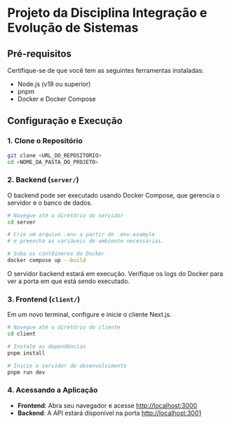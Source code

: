 # Projeto da Disciplina Integração e Evolução de Sistemas

## Pré-requisitos

Certifique-se de que você tem as seguintes ferramentas instaladas:
*   Node.js (v18 ou superior)
*   pnpm
*   Docker e Docker Compose

## Configuração e Execução

### 1. Clone o Repositório

```sh
git clone <URL_DO_REPOSITORIO>
cd <NOME_DA_PASTA_DO_PROJETO>
```

### 2. Backend (`server/`)

O backend pode ser executado usando Docker Compose, que gerencia o servidor e o banco de dados.

```sh
# Navegue até o diretório do servidor
cd server

# Crie um arquivo .env a partir do .env.example
# e preencha as variáveis de ambiente necessárias.

# Suba os contêineres do Docker
docker compose up --build
```
O servidor backend estará em execução. Verifique os logs do Docker para ver a porta em que está sendo executado.

### 3. Frontend (`client/`)

Em um novo terminal, configure e inicie o cliente Next.js.

```sh
# Navegue até o diretório do cliente
cd client

# Instale as dependências
pnpm install

# Inicie o servidor de desenvolvimento
pnpm run dev
```

### 4. Acessando a Aplicação

*   **Frontend**: Abra seu navegador e acesse [http://localhost:3000](http://localhost:3000)
*   **Backend**: A API estará disponível na porta [http://localhost:3001](http://localhost:3001)